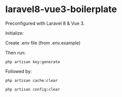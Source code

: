 # laravel8-vue3-boilerplate
 
Preconfigured with Laravel 8 & Vue 3.

Initialize:

Create .env file (from .env.example)

Then run:

    php artisan key:generate
    
Followed by:

    php artisan cache:clear
    
    php artisan config:clear
